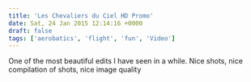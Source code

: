 ```yaml
---
title: 'Les Chevaliers du Ciel HD Promo'
date: Sat, 24 Jan 2015 12:14:16 +0000
draft: false
tags: ['aerobatics', 'flight', 'fun', 'Video']
---
```


One of the most beautiful edits I have seen in a while. Nice shots, nice compilation of shots, nice image quality